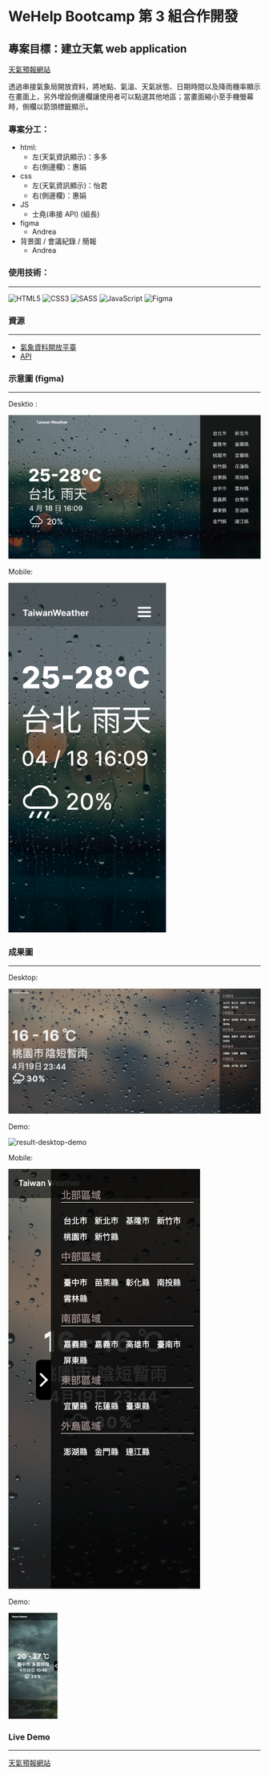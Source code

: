 # WeHelp Bootcamp 第 3 組合作開發

## 專案目標：建立天氣 web application

[天氣預報網站](https://sholn.github.io/wehelp_group3/html/indexV1.html#)

透過串接氣象局開放資料，將地點、氣溫、天氣狀態、日期時間以及降雨機率顯示在畫面上，另外增設側邊欄讓使用者可以點選其他地區；當畫面縮小至手機螢幕時，側欄以箭頭標籤顯示。

### 專案分工：

- html:
  - 左(天氣資訊顯示)：多多
  - 右(側邊欄)：惠娟
- css
  - 左(天氣資訊顯示)：怡君
  - 右(側邊欄)：惠娟
- JS
  - 士堯(串接 API) (組長)
- figma
  - Andrea
- 背景圖 / 會議紀錄 / 簡報
  - Andrea

### 使用技術：

---

![HTML5](https://img.shields.io/badge/html5-%23E34F26.svg?style=for-the-badge&logo=html5&logoColor=white) ![CSS3](https://img.shields.io/badge/css3-%231572B6.svg?style=for-the-badge&logo=css3&logoColor=white) ![SASS](https://img.shields.io/badge/SASS-hotpink.svg?style=for-the-badge&logo=SASS&logoColor=white) ![JavaScript](https://img.shields.io/badge/javascript-%23323330.svg?style=for-the-badge&logo=javascript&logoColor=%23F7DF1E) ![Figma](https://img.shields.io/badge/figma-%23F24E1E.svg?style=for-the-badge&logo=figma&logoColor=white)

### 資源

---

- [氣象資料開放平臺](https://opendata.cwb.gov.tw/index)
- [API](https://opendata.cwb.gov.tw/dist/opendata-swagger.html)

### 示意圖 (figma)

---

Desktio :

![desktop](docs/desktop.png)

Mobile:

![mobile](docs/mobile.png)

### 成果圖

---

Desktop:

![result-desktop](docs/result-desktop.png)

Demo:

![result-desktop-demo](docs/result-desktop-demo.gif)

Mobile:

![result-mobile](docs/result-mobile.png)

Demo:

![result-mobile-demo](docs/result-mobile-demo.gif)

### Live Demo

---

[天氣預報網站](https://sholn.github.io/wehelp_group3/html/indexV1.html#)
